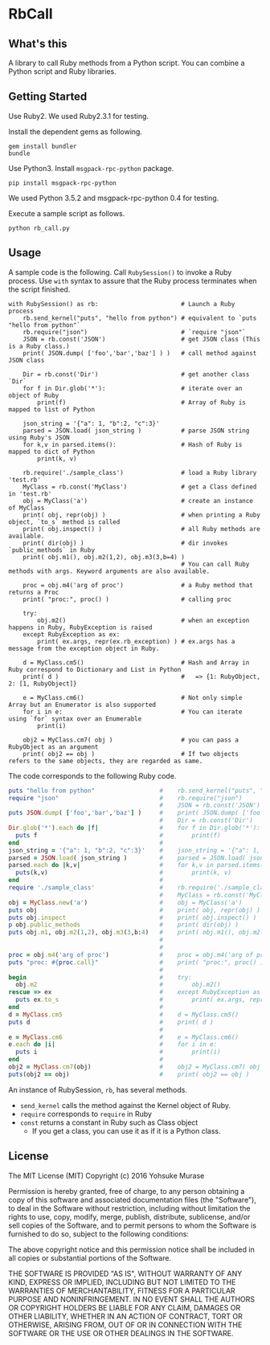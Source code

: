 # RbCall

## What's this

A library to call Ruby methods from a Python script.
You can combine a Python script and Ruby libraries.

## Getting Started

Use Ruby2. We used Ruby2.3.1 for testing.

Install the dependent gems as following.

```
gem install bundler
bundle
```

Use Python3. Install `msgpack-rpc-python` package.

```
pip install msgpack-rpc-python
```

We used Python 3.5.2 and msgpack-rpc-python 0.4 for testing.

Execute a sample script as follows.

```
python rb_call.py
```

## Usage

A sample code is the following.
Call `RubySession()` to invoke a Ruby process. Use `with` syntax to assure that the Ruby process terminates when the script finished.

```py3
with RubySession() as rb:                       # Launch a Ruby process
    rb.send_kernel("puts", "hello from python") # equivalent to `puts "hello from python"`
    rb.require("json")                          # `require "json"`
    JSON = rb.const('JSON')                     # get JSON class (This is a Ruby class.)
    print( JSON.dump( ['foo','bar','baz'] ) )   # call method against JSON class

    Dir = rb.const('Dir')                       # get another class `Dir`
    for f in Dir.glob('*'):                     # iterate over an object of Ruby
        print(f)                                # Array of Ruby is mapped to list of Python

    json_string = '{"a": 1, "b":2, "c":3}'
    parsed = JSON.load( json_string )           # parse JSON string using Ruby's JSON
    for k,v in parsed.items():                  # Hash of Ruby is mapped to dict of Python
        print(k, v)

    rb.require('./sample_class')                # load a Ruby library 'test.rb'
    MyClass = rb.const('MyClass')               # get a Class defined in 'test.rb'
    obj = MyClass('a')                          # create an instance of MyClass
    print( obj, repr(obj) )                     # when printing a Ruby object, `to_s` method is called
    print( obj.inspect() )                      # all Ruby methods are available.
    print( dir(obj) )                           # dir invokes `public_methods` in Ruby
    print( obj.m1(), obj.m2(1,2), obj.m3(3,b=4) )
                                                # You can call Ruby methods with args. Keyword arguments are also available.

    proc = obj.m4('arg of proc')                # a Ruby method that returns a Proc
    print( "proc:", proc() )                    # calling proc

    try:
        obj.m2()                                # when an exception happens in Ruby, RubyException is raised
    except RubyException as ex:
        print( ex.args, repr(ex.rb_exception) ) # ex.args has a message from the exception object in Ruby.

    d = MyClass.cm5()                           # Hash and Array in Ruby correspond to Dictionary and List in Python
    print( d )                                  #   => {1: RubyObject, 2: [1, RubyObject]}

    e = MyClass.cm6()                           # Not only simple Array but an Enumerator is also supported
    for i in e:                                 # You can iterate using `for` syntax over an Enumerable
        print(i)

    obj2 = MyClass.cm7( obj )                   # you can pass a RubyObject as an argument
    print( obj2 == obj )                        # If two objects refers to the same objects, they are regarded as same.
```

The code corresponds to the following Ruby code.

```rb
puts "hello from python"                  #    rb.send_kernel("puts", "hello from python")
require "json"                            #    rb.require("json")
                                          #    JSON = rb.const('JSON')
puts JSON.dump( ['foo','bar','baz'] )     #    print( JSON.dump( ['foo','bar','baz'] ) )
                                          #    Dir = rb.const('Dir')
Dir.glob('*').each do |f|                 #    for f in Dir.glob('*'):
  puts f                                  #        print(f)
end                                       #
json_string = '{"a": 1, "b":2, "c":3}'    #    json_string = '{"a": 1, "b":2, "c":3}'
parsed = JSON.load( json_string )         #    parsed = JSON.load( json_string )
parsed.each do |k,v|                      #    for k,v in parsed.items():
  puts(k,v)                               #        print(k, v)
end                                       #
require './sample_class'                  #    rb.require('./sample_class')
                                          #    MyClass = rb.const('MyClass')
obj = MyClass.new('a')                    #    obj = MyClass('a')
puts obj                                  #    print( obj, repr(obj) )
puts obj.inspect                          #    print( obj.inspect() )
p obj.public_methods                      #    print( dir(obj) )
puts obj.m1, obj.m2(1,2), obj.m3(3,b:4)   #    print( obj.m1(), obj.m2(1,2), obj.m3(3,b=4))
                                          #
                                          #
proc = obj.m4('arg of proc')              #    proc = obj.m4('arg of proc')
puts "proc: #{proc.call}"                 #    print( "proc:", proc() )
                                          #
begin                                     #    try:
  obj.m2                                  #        obj.m2()
rescue => ex                              #    except RubyException as ex:
  puts ex.to_s                            #        print( ex.args, repr(ex.rb_exception) )
end                                       #
d = MyClass.cm5                           #    d = MyClass.cm5()
puts d                                    #    print( d )
                                          #
e = MyClass.cm6                           #    e = MyClass.cm6()
e.each do |i|                             #    for i in e:
  puts i                                  #        print(i)
end                                       #
obj2 = MyClass.cm7(obj)                   #    obj2 = MyClass.cm7( obj )
puts(obj2 == obj)                         #    print( obj2 == obj )
```


An instance of RubySession, `rb`, has several methods.

- `send_kernel` calls the method against the Kernel object of Ruby.
- `require` corresponds to `require` in Ruby
- `const` returns a constant in Ruby such as Class object
    - If you get a class, you can use it as if it is a Python class.

## License

The MIT License (MIT)
Copyright (c) 2016 Yohsuke Murase

Permission is hereby granted, free of charge, to any person obtaining a copy of this software and associated documentation files (the "Software"), to deal in the Software without restriction, including without limitation the rights to use, copy, modify, merge, publish, distribute, sublicense, and/or sell copies of the Software, and to permit persons to whom the Software is furnished to do so, subject to the following conditions:

The above copyright notice and this permission notice shall be included in all copies or substantial portions of the Software.

THE SOFTWARE IS PROVIDED "AS IS", WITHOUT WARRANTY OF ANY KIND, EXPRESS OR IMPLIED, INCLUDING BUT NOT LIMITED TO THE WARRANTIES OF MERCHANTABILITY, FITNESS FOR A PARTICULAR PURPOSE AND NONINFRINGEMENT. IN NO EVENT SHALL THE AUTHORS OR COPYRIGHT HOLDERS BE LIABLE FOR ANY CLAIM, DAMAGES OR OTHER LIABILITY, WHETHER IN AN ACTION OF CONTRACT, TORT OR OTHERWISE, ARISING FROM, OUT OF OR IN CONNECTION WITH THE SOFTWARE OR THE USE OR OTHER DEALINGS IN THE SOFTWARE.

